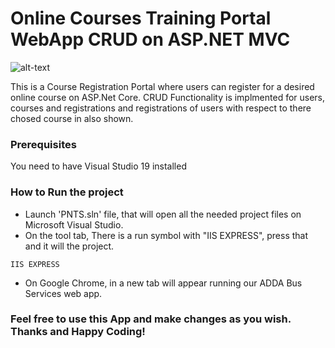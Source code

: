 # Online Courses Training Portal WebApp CRUD on ASP.NET MVC

![alt-text](https://github.com/ShahzaibAyyub/Online-Training-Courses-CRUD-Portal-Asp.Net-MVC/blob/master/Online%20course%20ASP.Net.gif)

This is a Course Registration Portal where users can register for a desired online course on ASP.Net Core. CRUD Functionality is implmented for users, courses and registrations and registrations of users with respect to there chosed course in also shown. 

### Prerequisites

You need to have Visual Studio 19 installed

### How to Run the project

* Launch 'PNTS.sln' file, that will open all the needed project files on Microsoft Visual Studio. 
* On the tool tab, There is a run symbol with "IIS EXPRESS", press that and it will the project.

```
IIS EXPRESS
```
* On Google Chrome, in a new tab will appear running our ADDA Bus Services web app.


### Feel free to use this App and make changes as you wish. Thanks and Happy Coding!
